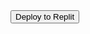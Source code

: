 <!DOCTYPE html>
<html>
  <head>
    <title>Rabbit</title>
  </head>
  <body>
    <button onclick="window.location.href='https://replit.com/Heyayyu/rabbitsamurai/';">
      Deploy to Replit
    </button>
  </body>
</html>
